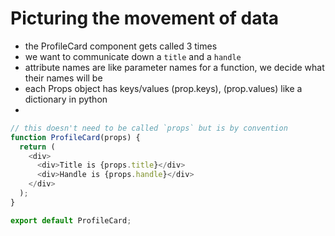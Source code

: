 # Picturing the movement of data

- the ProfileCard component gets called 3 times
- we want to communicate down a `title` and a `handle`
- attribute names are like parameter names for a function, we decide what their names will be
- each Props object has keys/values (prop.keys), (prop.values) like a dictionary in python
-

```javascript
// this doesn't need to be called `props` but is by convention
function ProfileCard(props) {
  return (
    <div>
      <div>Title is {props.title}</div>
      <div>Handle is {props.handle}</div>
    </div>
  );
}

export default ProfileCard;
```
